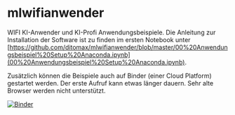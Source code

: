 # mlwifianwender
WIFI KI-Anwender und KI-Profi Anwendungsbeispiele. Die Anleitung zur Installation der Software ist zu finden im ersten Notebook unter [https://github.com/ditomax/mlwifianwender/blob/master/00%20Anwendungsbeispiel%20Setup%20Anaconda.ipynb](00%20Anwendungsbeispiel%20Setup%20Anaconda.ipynb). 


Zusätzlich können die Beispiele auch auf Binder (einer Cloud Platform) gestartet werden. Der erste Aufruf kann etwas länger dauern. Sehr alte Browser werden nicht unterstützt.

[![Binder](https://mybinder.org/badge_logo.svg)](https://mybinder.org/v2/gh/ditomax/mlwifianwender/master)
